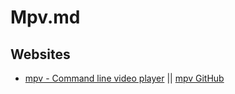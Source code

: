 # Mpv.md

## Websites
* [mpv - Command line video player](https://mpv.io/) || [mpv GitHub](https://github.com/mpv-player/mpv)
